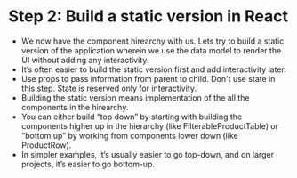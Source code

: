# Step 2: Build a static version in React 

- We now have the component hirearchy with us. Lets try to build a static version of the application wherein we use the data model to render the UI without adding any interactivity.
- It’s often easier to build the static version first and add interactivity later.
- Use props to pass information from parent to child. Don't use state in this step. State is reserved only for interactivity.
- Building the static version means implementation of the all the components in the hirearchy.
- You can either build “top down” by starting with building the components higher up in the hierarchy (like FilterableProductTable) or “bottom up” by working from components lower down (like ProductRow).
- In simpler examples, it’s usually easier to go top-down, and on larger projects, it’s easier to go bottom-up.
